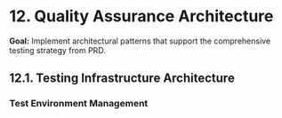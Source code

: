 # 12. Quality Assurance Architecture

**Goal:** Implement architectural patterns that support the comprehensive testing strategy from PRD.

## 12.1. Testing Infrastructure Architecture

### **Test Environment Management**
```elixir
